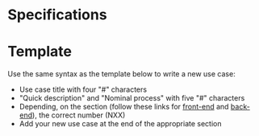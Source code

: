 # Specifications

# Template

Use the same syntax as the template below to write a new use case:

- Use case title with four "#" characters
- "Quick description" and "Nominal process" with five "#" characters
- Depending, on the section (follow these links for [front-end]() and [back-end]()), the correct number (NXX)
- Add your new use case at the end of the appropriate section
